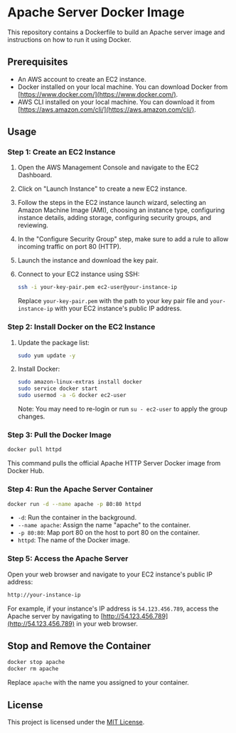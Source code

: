 
# Apache Server Docker Image

This repository contains a Dockerfile to build an Apache server image and instructions on how to run it using Docker.

## Prerequisites

- An AWS account to create an EC2 instance.
- Docker installed on your local machine. You can download Docker from [https://www.docker.com/](https://www.docker.com/).
- AWS CLI installed on your local machine. You can download it from [https://aws.amazon.com/cli/](https://aws.amazon.com/cli/).

## Usage

### Step 1: Create an EC2 Instance

1. Open the AWS Management Console and navigate to the EC2 Dashboard.

2. Click on "Launch Instance" to create a new EC2 instance.

3. Follow the steps in the EC2 instance launch wizard, selecting an Amazon Machine Image (AMI), choosing an instance type, configuring instance details, adding storage, configuring security groups, and reviewing.

4. In the "Configure Security Group" step, make sure to add a rule to allow incoming traffic on port 80 (HTTP).

5. Launch the instance and download the key pair.

6. Connect to your EC2 instance using SSH:

   ```bash
   ssh -i your-key-pair.pem ec2-user@your-instance-ip
   ```

   Replace `your-key-pair.pem` with the path to your key pair file and `your-instance-ip` with your EC2 instance's public IP address.

### Step 2: Install Docker on the EC2 Instance

1. Update the package list:

   ```bash
   sudo yum update -y
   ```

2. Install Docker:

   ```bash
   sudo amazon-linux-extras install docker
   sudo service docker start
   sudo usermod -a -G docker ec2-user
   ```

   Note: You may need to re-login or run `su - ec2-user` to apply the group changes.

### Step 3: Pull the Docker Image

```bash
docker pull httpd
```

This command pulls the official Apache HTTP Server Docker image from Docker Hub.

### Step 4: Run the Apache Server Container

```bash
docker run -d --name apache -p 80:80 httpd
```

- `-d`: Run the container in the background.
- `--name apache`: Assign the name "apache" to the container.
- `-p 80:80`: Map port 80 on the host to port 80 on the container.
- `httpd`: The name of the Docker image.

### Step 5: Access the Apache Server

Open your web browser and navigate to your EC2 instance's public IP address:

```bash
http://your-instance-ip
```

For example, if your instance's IP address is `54.123.456.789`, access the Apache server by navigating to [http://54.123.456.789](http://54.123.456.789) in your web browser.

## Stop and Remove the Container

```bash
docker stop apache
docker rm apache
```

Replace `apache` with the name you assigned to your container.

## License

This project is licensed under the [MIT License](LICENSE).
